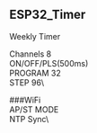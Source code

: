 ## ESP32_Timer

Weekly Timer

Channels 8\
ON/OFF/PLS(500ms)\
PROGRAM 32\
STEP 96\

###WiFi\
AP/ST MODE\
NTP Sync\
